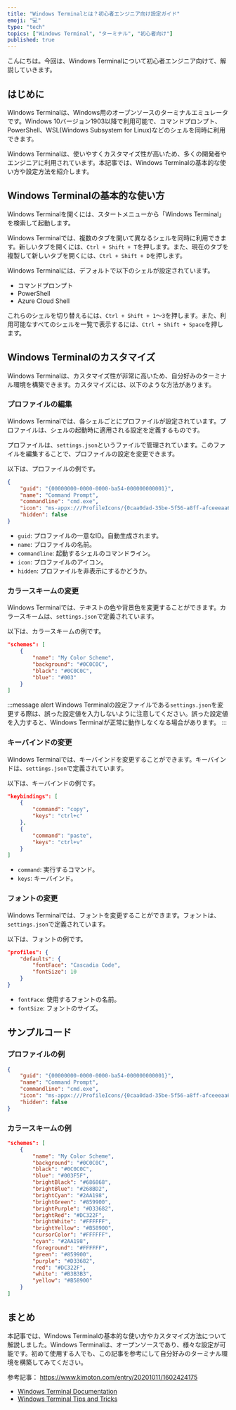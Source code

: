 ```yaml
---
title: "Windows Terminalとは？初心者エンジニア向け設定ガイド"
emoji: "💻"
type: "tech"
topics: ["Windows Terminal", "ターミナル", "初心者向け"]
published: true
---
```


こんにちは。今回は、Windows Terminalについて初心者エンジニア向けて、解説していきます。

## はじめに

Windows Terminalは、Windows用のオープンソースのターミナルエミュレータです。Windows 10バージョン1903以降で利用可能で、コマンドプロンプト、PowerShell、WSL(Windows Subsystem for Linux)などのシェルを同時に利用できます。

Windows Terminalは、使いやすくカスタマイズ性が高いため、多くの開発者やエンジニアに利用されています。本記事では、Windows Terminalの基本的な使い方や設定方法を紹介します。

## Windows Terminalの基本的な使い方

Windows Terminalを開くには、スタートメニューから「Windows Terminal」を検索して起動します。

Windows Terminalでは、複数のタブを開いて異なるシェルを同時に利用できます。新しいタブを開くには、`Ctrl + Shift + T`を押します。また、現在のタブを複製して新しいタブを開くには、`Ctrl + Shift + D`を押します。

Windows Terminalには、デフォルトで以下のシェルが設定されています。

- コマンドプロンプト
- PowerShell
- Azure Cloud Shell

これらのシェルを切り替えるには、`Ctrl + Shift + 1`〜`3`を押します。また、利用可能なすべてのシェルを一覧で表示するには、`Ctrl + Shift + Space`を押します。

## Windows Terminalのカスタマイズ

Windows Terminalは、カスタマイズ性が非常に高いため、自分好みのターミナル環境を構築できます。カスタマイズには、以下のような方法があります。

### プロファイルの編集

Windows Terminalでは、各シェルごとにプロファイルが設定されています。プロファイルは、シェルの起動時に適用される設定を定義するものです。

プロファイルは、`settings.json`というファイルで管理されています。このファイルを編集することで、プロファイルの設定を変更できます。

以下は、プロファイルの例です。

```json
{
    "guid": "{00000000-0000-0000-ba54-000000000001}",
    "name": "Command Prompt",
    "commandline": "cmd.exe",
    "icon": "ms-appx:///ProfileIcons/{0caa0dad-35be-5f56-a8ff-afceeeaa6101}.png",
    "hidden": false
}
```

- `guid`: プロファイルの一意なID。自動生成されます。
- `name`: プロファイルの名前。
- `commandline`: 起動するシェルのコマンドライン。
- `icon`: プロファイルのアイコン。
- `hidden`: プロファイルを非表示にするかどうか。

### カラースキームの変更

Windows Terminalでは、テキストの色や背景色を変更することができます。カラースキームは、`settings.json`で定義されています。

以下は、カラースキームの例です。

```json
"schemes": [
    {
        "name": "My Color Scheme",
        "background": "#0C0C0C",
        "black": "#0C0C0C",
        "blue": "#003"
    }
]
```

:::message alert
Windows Terminalの設定ファイルである`settings.json`を変更する際は、誤った設定値を入力しないように注意してください。誤った設定値を入力すると、Windows Terminalが正常に動作しなくなる場合があります。
:::

### キーバインドの変更

Windows Terminalでは、キーバインドを変更することができます。キーバインドは、`settings.json`で定義されています。

以下は、キーバインドの例です。

```json
"keybindings": [
    {
        "command": "copy",
        "keys": "ctrl+c"
    },
    {
        "command": "paste",
        "keys": "ctrl+v"
    }
]
```

- `command`: 実行するコマンド。
- `keys`: キーバインド。

### フォントの変更

Windows Terminalでは、フォントを変更することができます。フォントは、`settings.json`で定義されています。

以下は、フォントの例です。

```json
"profiles": {
    "defaults": {
        "fontFace": "Cascadia Code",
        "fontSize": 10
    }
}
```

- `fontFace`: 使用するフォントの名前。
- `fontSize`: フォントのサイズ。

## サンプルコード

### プロファイルの例

```json
{
    "guid": "{00000000-0000-0000-ba54-000000000001}",
    "name": "Command Prompt",
    "commandline": "cmd.exe",
    "icon": "ms-appx:///ProfileIcons/{0caa0dad-35be-5f56-a8ff-afceeeaa6101}.png",
    "hidden": false
}
```

### カラースキームの例

```json
"schemes": [
    {
        "name": "My Color Scheme",
        "background": "#0C0C0C",
        "black": "#0C0C0C",
        "blue": "#003F5F",
        "brightBlack": "#686868",
        "brightBlue": "#268BD2",
        "brightCyan": "#2AA198",
        "brightGreen": "#859900",
        "brightPurple": "#D33682",
        "brightRed": "#DC322F",
        "brightWhite": "#FFFFFF",
        "brightYellow": "#B58900",
        "cursorColor": "#FFFFFF",
        "cyan": "#2AA198",
        "foreground": "#FFFFFF",
        "green": "#859900",
        "purple": "#D33682",
        "red": "#DC322F",
        "white": "#B3B3B3",
        "yellow": "#B58900"
    }
]
```

## まとめ

本記事では、Windows Terminalの基本的な使い方やカスタマイズ方法について解説しました。Windows Terminalは、オープンソースであり、様々な設定が可能です。初めて使用する人でも、この記事を参考にして自分好みのターミナル環境を構築してみてください。

参考記事：
https://www.kimoton.com/entry/20201011/1602424175
- [Windows Terminal Documentation](https://docs.microsoft.com/en-us/windows/terminal/)
- [Windows Terminal Tips and Tricks](https://devblogs.microsoft.com/commandline/windows-terminal-tips-and-tricks/)
